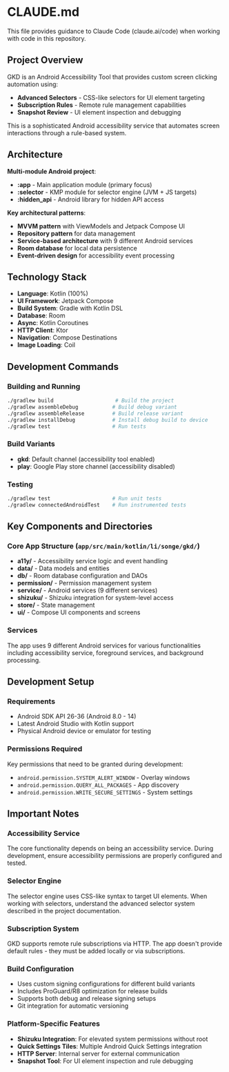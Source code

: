 # CLAUDE.md

This file provides guidance to Claude Code (claude.ai/code) when working with code in this repository.

## Project Overview

GKD is an Android Accessibility Tool that provides custom screen clicking automation using:
- **Advanced Selectors** - CSS-like selectors for UI element targeting
- **Subscription Rules** - Remote rule management capabilities
- **Snapshot Review** - UI element inspection and debugging

This is a sophisticated Android accessibility service that automates screen interactions through a rule-based system.

## Architecture

**Multi-module Android project**:
- **:app** - Main application module (primary focus)
- **:selector** - KMP module for selector engine (JVM + JS targets)
- **:hidden_api** - Android library for hidden API access

**Key architectural patterns**:
- **MVVM pattern** with ViewModels and Jetpack Compose UI
- **Repository pattern** for data management
- **Service-based architecture** with 9 different Android services
- **Room database** for local data persistence
- **Event-driven design** for accessibility event processing

## Technology Stack

- **Language**: Kotlin (100%)
- **UI Framework**: Jetpack Compose
- **Build System**: Gradle with Kotlin DSL
- **Database**: Room
- **Async**: Kotlin Coroutines
- **HTTP Client**: Ktor
- **Navigation**: Compose Destinations
- **Image Loading**: Coil

## Development Commands

### Building and Running
```bash
./gradlew build                    # Build the project
./gradlew assembleDebug           # Build debug variant
./gradlew assembleRelease         # Build release variant
./gradlew installDebug            # Install debug build to device
./gradlew test                    # Run tests
```

### Build Variants
- **gkd**: Default channel (accessibility tool enabled)
- **play**: Google Play store channel (accessibility disabled)

### Testing
```bash
./gradlew test                    # Run unit tests
./gradlew connectedAndroidTest    # Run instrumented tests
```

## Key Components and Directories

### Core App Structure (`app/src/main/kotlin/li/songe/gkd/`)
- **a11y/** - Accessibility service logic and event handling
- **data/** - Data models and entities
- **db/** - Room database configuration and DAOs
- **permission/** - Permission management system
- **service/** - Android services (9 different services)
- **shizuku/** - Shizuku integration for system-level access
- **store/** - State management
- **ui/** - Compose UI components and screens

### Services
The app uses 9 different Android services for various functionalities including accessibility service, foreground services, and background processing.

## Development Setup

### Requirements
- Android SDK API 26-36 (Android 8.0 - 14)
- Latest Android Studio with Kotlin support
- Physical Android device or emulator for testing

### Permissions Required
Key permissions that need to be granted during development:
- `android.permission.SYSTEM_ALERT_WINDOW` - Overlay windows
- `android.permission.QUERY_ALL_PACKAGES` - App discovery
- `android.permission.WRITE_SECURE_SETTINGS` - System settings

## Important Notes

### Accessibility Service
The core functionality depends on being an accessibility service. During development, ensure accessibility permissions are properly configured and tested.

### Selector Engine
The selector engine uses CSS-like syntax to target UI elements. When working with selectors, understand the advanced selector system described in the project documentation.

### Subscription System
GKD supports remote rule subscriptions via HTTP. The app doesn't provide default rules - they must be added locally or via subscriptions.

### Build Configuration
- Uses custom signing configurations for different build variants
- Includes ProGuard/R8 optimization for release builds
- Supports both debug and release signing setups
- Git integration for automatic versioning

### Platform-Specific Features
- **Shizuku Integration**: For elevated system permissions without root
- **Quick Settings Tiles**: Multiple Android Quick Settings integration
- **HTTP Server**: Internal server for external communication
- **Snapshot Tool**: For UI element inspection and rule debugging